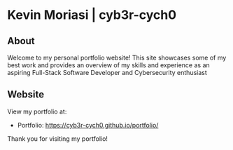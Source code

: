 # Kevin Moriasi | cyb3r-cych0

## About
Welcome to my personal portfolio website! This site showcases some of my best work and provides an overview of my skills and experience as an aspiring Full-Stack Software Developer and Cybersecurity enthusiast

## Website
View my portfolio at:
- Portfolio: https://cyb3r-cych0.github.io/portfolio/

Thank you for visiting my portfolio!